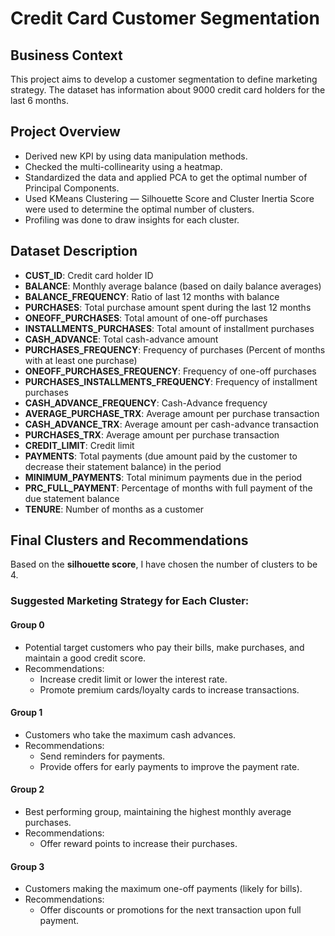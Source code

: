 # Credit Card Customer Segmentation

## Business Context
This project aims to develop a customer segmentation to define marketing strategy. The dataset has information about 9000 credit card holders for the last 6 months.

## Project Overview
- Derived new KPI by using data manipulation methods.
- Checked the multi-collinearity using a heatmap.
- Standardized the data and applied PCA to get the optimal number of Principal Components.
- Used KMeans Clustering — Silhouette Score and Cluster Inertia Score were used to determine the optimal number of clusters.
- Profiling was done to draw insights for each cluster.

## Dataset Description
- **CUST_ID**: Credit card holder ID
- **BALANCE**: Monthly average balance (based on daily balance averages)
- **BALANCE_FREQUENCY**: Ratio of last 12 months with balance
- **PURCHASES**: Total purchase amount spent during the last 12 months
- **ONEOFF_PURCHASES**: Total amount of one-off purchases
- **INSTALLMENTS_PURCHASES**: Total amount of installment purchases
- **CASH_ADVANCE**: Total cash-advance amount
- **PURCHASES_FREQUENCY**: Frequency of purchases (Percent of months with at least one purchase)
- **ONEOFF_PURCHASES_FREQUENCY**: Frequency of one-off purchases
- **PURCHASES_INSTALLMENTS_FREQUENCY**: Frequency of installment purchases
- **CASH_ADVANCE_FREQUENCY**: Cash-Advance frequency
- **AVERAGE_PURCHASE_TRX**: Average amount per purchase transaction
- **CASH_ADVANCE_TRX**: Average amount per cash-advance transaction
- **PURCHASES_TRX**: Average amount per purchase transaction
- **CREDIT_LIMIT**: Credit limit
- **PAYMENTS**: Total payments (due amount paid by the customer to decrease their statement balance) in the period
- **MINIMUM_PAYMENTS**: Total minimum payments due in the period
- **PRC_FULL_PAYMENT**: Percentage of months with full payment of the due statement balance
- **TENURE**: Number of months as a customer

## Final Clusters and Recommendations
Based on the **silhouette score**, I have chosen the number of clusters to be 4.

### Suggested Marketing Strategy for Each Cluster:

#### **Group 0**
- Potential target customers who pay their bills, make purchases, and maintain a good credit score.
- Recommendations:
  - Increase credit limit or lower the interest rate.
  - Promote premium cards/loyalty cards to increase transactions.

#### **Group 1**
- Customers who take the maximum cash advances.
- Recommendations:
  - Send reminders for payments.
  - Provide offers for early payments to improve the payment rate.

#### **Group 2**
- Best performing group, maintaining the highest monthly average purchases.
- Recommendations:
  - Offer reward points to increase their purchases.

#### **Group 3**
- Customers making the maximum one-off payments (likely for bills).
- Recommendations:
  - Offer discounts or promotions for the next transaction upon full payment.
